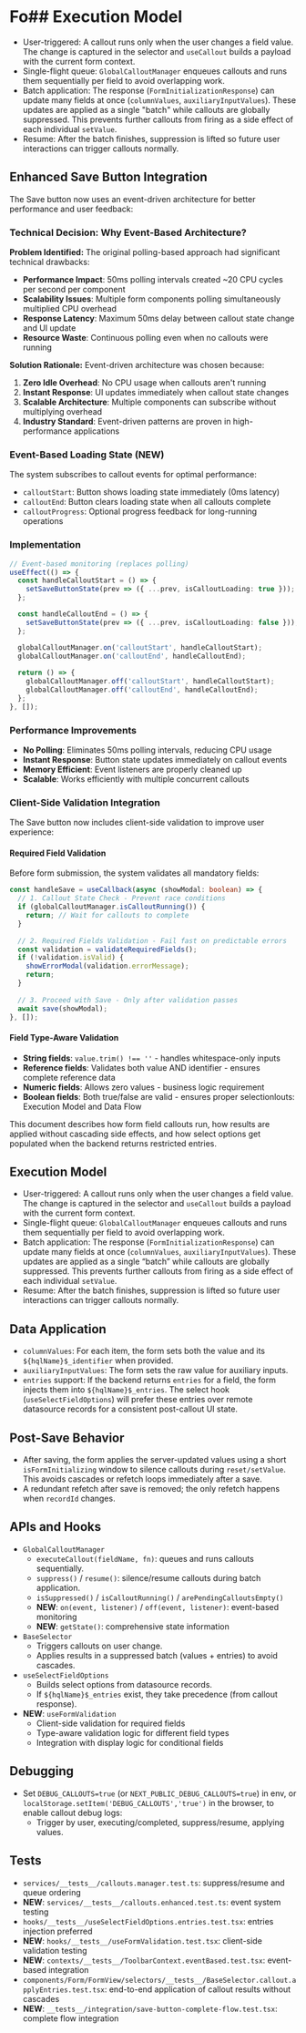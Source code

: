 # Fo## Execution Model

- User-triggered: A callout runs only when the user changes a field value. The change is captured in the selector and `useCallout` builds a payload with the current form context.
- Single-flight queue: `GlobalCalloutManager` enqueues callouts and runs them sequentially per field to avoid overlapping work.
- Batch application: The response (`FormInitializationResponse`) can update many fields at once (`columnValues`, `auxiliaryInputValues`). These updates are applied as a single "batch" while callouts are globally suppressed. This prevents further callouts from firing as a side effect of each individual `setValue`.
- Resume: After the batch finishes, suppression is lifted so future user interactions can trigger callouts normally.

## Enhanced Save Button Integration

The Save button now uses an event-driven architecture for better performance and user feedback:

### Technical Decision: Why Event-Based Architecture?

**Problem Identified:**
The original polling-based approach had significant technical drawbacks:
- **Performance Impact**: 50ms polling intervals created ~20 CPU cycles per second per component
- **Scalability Issues**: Multiple form components polling simultaneously multiplied CPU overhead
- **Response Latency**: Maximum 50ms delay between callout state change and UI update
- **Resource Waste**: Continuous polling even when no callouts were running

**Solution Rationale:**
Event-driven architecture was chosen because:
1. **Zero Idle Overhead**: No CPU usage when callouts aren't running
2. **Instant Response**: UI updates immediately when callout state changes
3. **Scalable Architecture**: Multiple components can subscribe without multiplying overhead
4. **Industry Standard**: Event-driven patterns are proven in high-performance applications

### Event-Based Loading State (NEW)
The system subscribes to callout events for optimal performance:
- `calloutStart`: Button shows loading state immediately (0ms latency)
- `calloutEnd`: Button clears loading state when all callouts complete  
- `calloutProgress`: Optional progress feedback for long-running operations

### Implementation
```typescript
// Event-based monitoring (replaces polling)
useEffect(() => {
  const handleCalloutStart = () => {
    setSaveButtonState(prev => ({ ...prev, isCalloutLoading: true }));
  };

  const handleCalloutEnd = () => {
    setSaveButtonState(prev => ({ ...prev, isCalloutLoading: false }));
  };

  globalCalloutManager.on('calloutStart', handleCalloutStart);
  globalCalloutManager.on('calloutEnd', handleCalloutEnd);
  
  return () => {
    globalCalloutManager.off('calloutStart', handleCalloutStart);
    globalCalloutManager.off('calloutEnd', handleCalloutEnd);
  };
}, []);
```

### Performance Improvements
- **No Polling**: Eliminates 50ms polling intervals, reducing CPU usage
- **Instant Response**: Button state updates immediately on callout events
- **Memory Efficient**: Event listeners are properly cleaned up
- **Scalable**: Works efficiently with multiple concurrent callouts

### Client-Side Validation Integration

The Save button now includes client-side validation to improve user experience:

#### Required Field Validation
Before form submission, the system validates all mandatory fields:

```typescript
const handleSave = useCallback(async (showModal: boolean) => {
  // 1. Callout State Check - Prevent race conditions
  if (globalCalloutManager.isCalloutRunning()) {
    return; // Wait for callouts to complete
  }
  
  // 2. Required Fields Validation - Fail fast on predictable errors
  const validation = validateRequiredFields();
  if (!validation.isValid) {
    showErrorModal(validation.errorMessage);
    return;
  }
  
  // 3. Proceed with Save - Only after validation passes
  await save(showModal);
}, []);
```

#### Field Type-Aware Validation
- **String fields**: `value.trim() !== ''` - handles whitespace-only inputs
- **Reference fields**: Validates both value AND identifier - ensures complete reference data
- **Numeric fields**: Allows zero values - business logic requirement
- **Boolean fields**: Both true/false are valid - ensures proper selectionlouts: Execution Model and Data Flow

This document describes how form field callouts run, how results are applied without cascading side effects, and how select options get populated when the backend returns restricted entries.

## Execution Model

- User-triggered: A callout runs only when the user changes a field value. The change is captured in the selector and `useCallout` builds a payload with the current form context.
- Single-flight queue: `GlobalCalloutManager` enqueues callouts and runs them sequentially per field to avoid overlapping work.
- Batch application: The response (`FormInitializationResponse`) can update many fields at once (`columnValues`, `auxiliaryInputValues`). These updates are applied as a single “batch” while callouts are globally suppressed. This prevents further callouts from firing as a side effect of each individual `setValue`.
- Resume: After the batch finishes, suppression is lifted so future user interactions can trigger callouts normally.

## Data Application

- `columnValues`: For each item, the form sets both the value and its `${hqlName}$_identifier` when provided.
- `auxiliaryInputValues`: The form sets the raw value for auxiliary inputs.
- `entries` support: If the backend returns `entries` for a field, the form injects them into `${hqlName}$_entries`. The select hook (`useSelectFieldOptions`) will prefer these entries over remote datasource records for a consistent post-callout UI state.

## Post-Save Behavior

- After saving, the form applies the server-updated values using a short `isFormInitializing` window to silence callouts during `reset/setValue`. This avoids cascades or refetch loops immediately after a save.
- A redundant refetch after save is removed; the only refetch happens when `recordId` changes.

## APIs and Hooks

- `GlobalCalloutManager`
  - `executeCallout(fieldName, fn)`: queues and runs callouts sequentially.
  - `suppress()` / `resume()`: silence/resume callouts during batch application.
  - `isSuppressed()` / `isCalloutRunning()` / `arePendingCalloutsEmpty()`
  - **NEW**: `on(event, listener)` / `off(event, listener)`: event-based monitoring
  - **NEW**: `getState()`: comprehensive state information
- `BaseSelector`
  - Triggers callouts on user change.
  - Applies results in a suppressed batch (values + entries) to avoid cascades.
- `useSelectFieldOptions`
  - Builds select options from datasource records.
  - If `${hqlName}$_entries` exist, they take precedence (from callout response).
- **NEW**: `useFormValidation`
  - Client-side validation for required fields
  - Type-aware validation logic for different field types
  - Integration with display logic for conditional fields

## Debugging

- Set `DEBUG_CALLOUTS=true` (or `NEXT_PUBLIC_DEBUG_CALLOUTS=true`) in env, or `localStorage.setItem('DEBUG_CALLOUTS','true')` in the browser, to enable callout debug logs:
  - Trigger by user, executing/completed, suppress/resume, applying values.

## Tests

- `services/__tests__/callouts.manager.test.ts`: suppress/resume and queue ordering
- **NEW**: `services/__tests__/callouts.enhanced.test.ts`: event system testing
- `hooks/__tests__/useSelectFieldOptions.entries.test.tsx`: entries injection preferred
- **NEW**: `hooks/__tests__/useFormValidation.test.tsx`: client-side validation testing
- **NEW**: `contexts/__tests__/ToolbarContext.eventBased.test.tsx`: event-based integration
- `components/Form/FormView/selectors/__tests__/BaseSelector.callout.applyEntries.test.tsx`: end-to-end application of callout results without cascades
- **NEW**: `__tests__/integration/save-button-complete-flow.test.tsx`: complete flow integration

